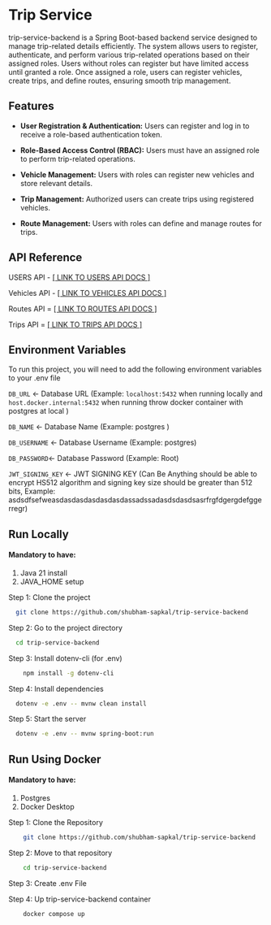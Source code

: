 
# Trip Service
trip-service-backend is a Spring Boot-based backend service designed to manage trip-related details efficiently.
The system allows users to register, authenticate, and perform various trip-related operations based on their assigned roles.
Users without roles can register but have limited access until granted a role. Once assigned a role, users can register vehicles, create trips, and define routes, ensuring smooth trip management.



## Features
- **User Registration & Authentication:** Users can register and log in to receive a role-based authentication token.

- **Role-Based Access Control (RBAC):** Users must have an assigned role to perform trip-related operations.

- **Vehicle Management:** Users with roles can register new vehicles and store relevant details.

- **Trip Management:** Authorized users can create trips using registered vehicles.

- **Route Management:** Users with roles can define and manage routes for trips.



## API Reference

USERS API - [[ LINK TO USERS API DOCS ]](https://github.com/shubham-sapkal/trip-service-backend/tree/master/src/main/kotlin/com/trip_service/trip_service/core/users)

Vehicles API - [[ LINK TO VEHICLES API DOCS ]](https://github.com/shubham-sapkal/trip-service-backend/tree/master/src/main/kotlin/com/trip_service/trip_service/core/vehicles)

Routes API = [[ LINK TO ROUTES API DOCS ]](https://github.com/shubham-sapkal/trip-service-backend/blob/master/src/main/kotlin/com/trip_service/trip_service/core/routes)

Trips API = [[ LINK TO TRIPS API DOCS ]](https://github.com/shubham-sapkal/trip-service-backend/tree/master/src/main/kotlin/com/trip_service/trip_service/core/trips)


## Environment Variables

To run this project, you will need to add the following environment variables to your .env file

`DB_URL`  <- Database URL (Example: `localhost:5432` when running locally and `host.docker.internal:5432` when running throw docker container with postgres at local )

`DB_NAME` <- Database Name (Example: postgres )

`DB_USERNAME` <- Database Username (Example: postgres)

`DB_PASSWORD`<- Database Password (Example: Root)

`JWT_SIGNING_KEY` <-  JWT SIGNING KEY (Can Be Anything should be able to encrypt HS512 algorithm and signing key size should be greater than 512 bits, Example: asdsdfsefweasdasdasdasdasdasdassadssadasdsdasdsasrfrgfdgergdefggerregr)


## Run Locally

#### Mandatory to have:
1. Java 21 install
2. JAVA_HOME setup

Step 1: Clone the project
```bash
  git clone https://github.com/shubham-sapkal/trip-service-backend
```

Step 2: Go to the project directory
```bash
  cd trip-service-backend
```

Step 3: Install dotenv-cli (for .env)

```bash
    npm install -g dotenv-cli
```


Step 4: Install dependencies

```bash
  dotenv -e .env -- mvnw clean install
```

Step 5: Start the server

```bash
  dotenv -e .env -- mvnw spring-boot:run
```

## Run Using Docker

#### Mandatory to have:
1. Postgres
2. Docker Desktop

Step 1: Clone the Repository
```bash
    git clone https://github.com/shubham-sapkal/trip-service-backend
```

Step 2: Move to that repository
```bash
    cd trip-service-backend
```

Step 3: Create .env File

Step 4: Up trip-service-backend container
```bash
    docker compose up
```
